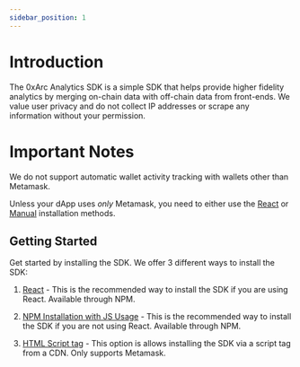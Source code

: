 ```yaml
---
sidebar_position: 1
---
```


# Introduction

The 0xArc Analytics SDK is a simple SDK that helps provide higher fidelity analytics by merging on-chain data with off-chain data from front-ends. We value user privacy and do not collect IP addresses or scrape any information without your permission.

# Important Notes

We do not support automatic wallet activity tracking with wallets other than Metamask.

Unless your dApp uses _only_ Metamask, you need to either use the [React](/docs/category/1-react) or [Manual](/docs/category/2-manual) installation methods.

## Getting Started

Get started by installing the SDK. We offer 3 different ways to install the SDK:

1. [React](/docs/react/installation-react) - This is the recommended way to install the SDK if you are using React. Available through NPM.

2. [NPM Installation with JS Usage](/docs/manual/installation-manual) - This is the recommended way to install the SDK if you are not using React. Available through NPM.

3. [HTML Script tag](/docs/script/installation-script) - This option is allows installing the SDK via a script tag from a CDN. Only supports Metamask.
